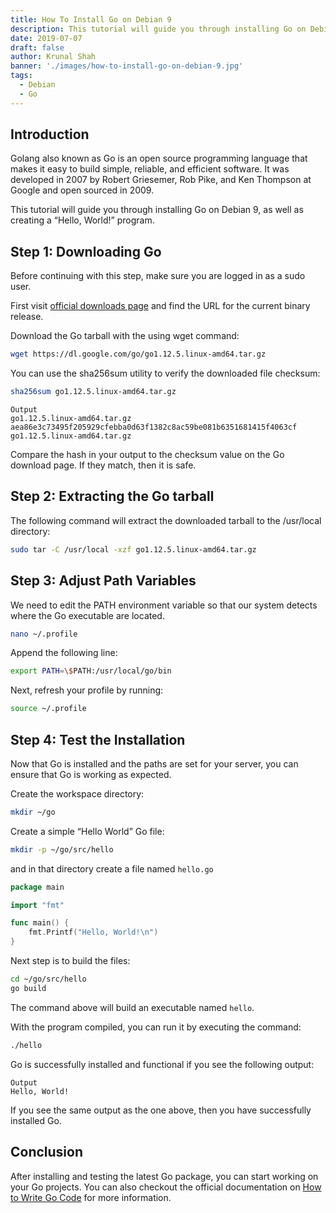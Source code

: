 ```yaml
---
title: How To Install Go on Debian 9
description: This tutorial will guide you through installing Go on Debian 9, as well as creating a “Hello, World!” program.
date: 2019-07-07
draft: false
author: Krunal Shah
banner: './images/how-to-install-go-on-debian-9.jpg'
tags:
  - Debian
  - Go
---
```


## Introduction

Golang also known as Go is an open source programming language that makes it easy to build simple, reliable, and efficient software. It was developed in 2007 by Robert Griesemer, Rob Pike, and Ken Thompson at Google and open sourced in 2009.

This tutorial will guide you through installing Go on Debian 9, as well as creating a “Hello, World!” program.

## Step 1: Downloading Go

Before continuing with this step, make sure you are logged in as a sudo user.

First visit [official downloads page](https://golang.org/dl/) and find the URL for the current binary release.

Download the Go tarball with the using wget command:

```bash
wget https://dl.google.com/go/go1.12.5.linux-amd64.tar.gz
```

You can use the sha256sum utility to verify the downloaded file checksum:

```bash
sha256sum go1.12.5.linux-amd64.tar.gz
```

```output:title=output
Output
go1.12.5.linux-amd64.tar.gz
aea86e3c73495f205929cfebba0d63f1382c8ac59be081b6351681415f4063cf  go1.12.5.linux-amd64.tar.gz
```

Compare the hash in your output to the checksum value on the Go download page. If they match, then it is safe.

## Step 2: Extracting the Go tarball

The following command will extract the downloaded tarball to the /usr/local directory:

```bash
sudo tar -C /usr/local -xzf go1.12.5.linux-amd64.tar.gz
```

## Step 3: Adjust Path Variables

We need to edit the PATH environment variable so that our system detects where the Go executable are located.

```bash
nano ~/.profile
```

Append the following line:

```bash
export PATH=\$PATH:/usr/local/go/bin

```

Next, refresh your profile by running:

```bash
source ~/.profile
```

## Step 4: Test the Installation

Now that Go is installed and the paths are set for your server, you can ensure that Go is working as expected.

Create the workspace directory:

```bash
mkdir ~/go
```

Create a simple “Hello World” Go file:

```bash
mkdir -p ~/go/src/hello
```

and in that directory create a file named `hello.go`

```go
package main

import "fmt"

func main() {
    fmt.Printf("Hello, World!\n")
}
```

Next step is to build the files:

```bash
cd ~/go/src/hello
go build
```

The command above will build an executable named `hello`.

With the program compiled, you can run it by executing the command:

```bash
./hello
```

Go is successfully installed and functional if you see the following output:

```output:title=output
Output
Hello, World!
```

If you see the same output as the one above, then you have successfully installed Go.

## Conclusion

After installing and testing the latest Go package, you can start working on your Go projects. You can also checkout the official documentation on [How to Write Go Code](https://golang.org/doc/code.html) for more information.
